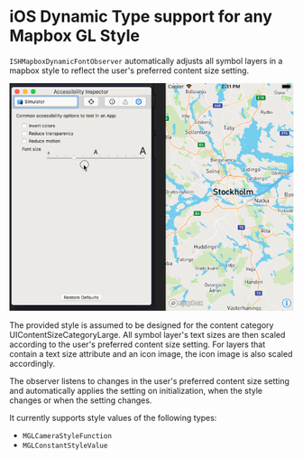 # iOS Dynamic Type support for any Mapbox GL Style


`ISHMapboxDynamicFontObserver` automatically adjusts all symbol layers in a
mapbox style to reflect the user's preferred content size setting.

![Demo of a map with dynamic type support](demo.gif)

The provided style is assumed to be designed for the content category UIContentSizeCategoryLarge.
All symbol layer's text sizes are then scaled according to the user's preferred content size setting.
For layers that contain a text size attribute and an icon image, the icon image is also scaled accordingly.

The observer listens to changes in the user's preferred content size setting and automatically applies the setting
on initialization, when the style changes or when the setting changes.

It currently supports style values of the following types:

 - `MGLCameraStyleFunction`
 - `MGLConstantStyleValue`
